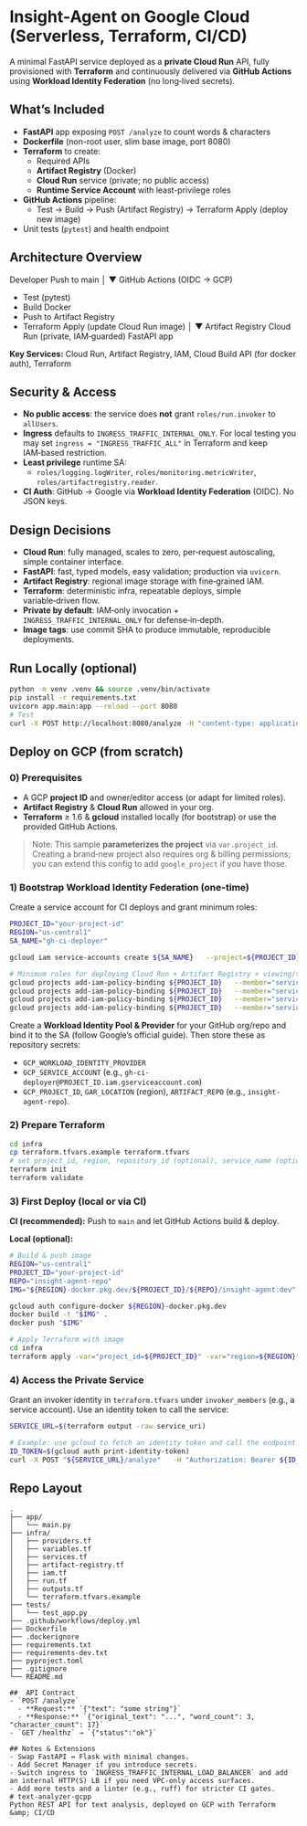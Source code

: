 
# Insight-Agent on Google Cloud (Serverless, Terraform, CI/CD)

A minimal FastAPI service deployed as a **private Cloud Run** API, fully provisioned with **Terraform** and continuously delivered via **GitHub Actions** using **Workload Identity Federation** (no long‑lived secrets).



##  What’s Included
- **FastAPI** app exposing `POST /analyze` to count words & characters
- **Dockerfile** (non-root user, slim base image, port 8080)
- **Terraform** to create:
  - Required APIs
  - **Artifact Registry** (Docker)
  - **Cloud Run** service (private; no public access)
  - **Runtime Service Account** with least-privilege roles
- **GitHub Actions** pipeline:
  - Test → Build → Push (Artifact Registry) → Terraform Apply (deploy new image)
- Unit tests (`pytest`) and health endpoint



## Architecture Overview


Developer Push to main
        │
        ▼
GitHub Actions (OIDC → GCP)
  - Test (pytest)
  - Build Docker
  - Push to Artifact Registry
  - Terraform Apply (update Cloud Run image)
        │
        ▼
Artifact Registry   Cloud Run (private, IAM‑guarded) FastAPI app


**Key Services:** Cloud Run, Artifact Registry, IAM, Cloud Build API (for docker auth), Terraform



##  Security & Access
- **No public access**: the service does **not** grant `roles/run.invoker` to `allUsers`.
- **Ingress** defaults to `INGRESS_TRAFFIC_INTERNAL_ONLY`. For local testing you may set `ingress = "INGRESS_TRAFFIC_ALL"` in Terraform and keep IAM‑based restriction.
- **Least privilege** runtime SA:
  - `roles/logging.logWriter`, `roles/monitoring.metricWriter`, `roles/artifactregistry.reader`.
- **CI Auth**: GitHub → Google via **Workload Identity Federation** (OIDC). No JSON keys.



##  Design Decisions
- **Cloud Run**: fully managed, scales to zero, per‑request autoscaling, simple container interface.
- **FastAPI**: fast, typed models, easy validation; production via `uvicorn`.
- **Artifact Registry**: regional image storage with fine‑grained IAM.
- **Terraform**: deterministic infra, repeatable deploys, simple variable‑driven flow.
- **Private by default**: IAM‑only invocation + `INGRESS_TRAFFIC_INTERNAL_ONLY` for defense‑in‑depth.
- **Image tags**: use commit SHA to produce immutable, reproducible deployments.



##  Run Locally (optional)
```bash
python -m venv .venv && source .venv/bin/activate
pip install -r requirements.txt
uvicorn app.main:app --reload --port 8080
# Test
curl -X POST http://localhost:8080/analyze -H "content-type: application/json" -d '{"text":"I love cloud engineering!"}'
```



##  Deploy on GCP (from scratch)

### 0) Prerequisites
- A GCP **project ID** and owner/editor access (or adapt for limited roles).
- **Artifact Registry** & **Cloud Run** allowed in your org.
- **Terraform** ≥ 1.6 & **gcloud** installed locally (for bootstrap) or use the provided GitHub Actions.

> Note: This sample **parameterizes the project** via `var.project_id`. Creating a brand‑new project also requires org & billing permissions; you can extend this config to add `google_project` if you have those.

### 1) Bootstrap Workload Identity Federation (one-time)
Create a service account for CI deploys and grant minimum roles:

```bash
PROJECT_ID="your-project-id"
REGION="us-central1"
SA_NAME="gh-ci-deployer"

gcloud iam service-accounts create ${SA_NAME}   --project=${PROJECT_ID}   --display-name="GitHub Actions Deployer"

# Minimum roles for deploying Cloud Run + Artifact Registry + viewing/terraform apply
gcloud projects add-iam-policy-binding ${PROJECT_ID}   --member="serviceAccount:${SA_NAME}@${PROJECT_ID}.iam.gserviceaccount.com"   --role="roles/run.admin"
gcloud projects add-iam-policy-binding ${PROJECT_ID}   --member="serviceAccount:${SA_NAME}@${PROJECT_ID}.iam.gserviceaccount.com"   --role="roles/iam.serviceAccountUser"
gcloud projects add-iam-policy-binding ${PROJECT_ID}   --member="serviceAccount:${SA_NAME}@${PROJECT_ID}.iam.gserviceaccount.com"   --role="roles/artifactregistry.admin"
gcloud projects add-iam-policy-binding ${PROJECT_ID}   --member="serviceAccount:${SA_NAME}@${PROJECT_ID}.iam.gserviceaccount.com"   --role="roles/compute.networkViewer"
```

Create a **Workload Identity Pool & Provider** for your GitHub org/repo and bind it to the SA (follow Google’s official guide). Then store these as repository secrets:
- `GCP_WORKLOAD_IDENTITY_PROVIDER`
- `GCP_SERVICE_ACCOUNT` (e.g., `gh-ci-deployer@PROJECT_ID.iam.gserviceaccount.com`)
- `GCP_PROJECT_ID`, `GAR_LOCATION` (region), `ARTIFACT_REPO` (e.g., `insight-agent-repo`).

### 2) Prepare Terraform
```bash
cd infra
cp terraform.tfvars.example terraform.tfvars
# set project_id, region, repository_id (optional), service_name (optional)
terraform init
terraform validate
```

### 3) First Deploy (local or via CI)
**CI (recommended):** Push to `main` and let GitHub Actions build & deploy.

**Local (optional):**
```bash
# Build & push image
REGION="us-central1"
PROJECT_ID="your-project-id"
REPO="insight-agent-repo"
IMG="${REGION}-docker.pkg.dev/${PROJECT_ID}/${REPO}/insight-agent:dev"

gcloud auth configure-docker ${REGION}-docker.pkg.dev
docker build -t "$IMG" .
docker push "$IMG"

# Apply Terraform with image
cd infra
terraform apply -var="project_id=${PROJECT_ID}" -var="region=${REGION}" -var="image=${IMG}" -auto-approve
```

### 4) Access the Private Service
Grant an invoker identity in `terraform.tfvars` under `invoker_members` (e.g., a service account). Use an identity token to call the service:
```bash
SERVICE_URL=$(terraform output -raw service_uri)

# Example: use gcloud to fetch an identity token and call the endpoint
ID_TOKEN=$(gcloud auth print-identity-token)
curl -X POST "${SERVICE_URL}/analyze"   -H "Authorization: Bearer ${ID_TOKEN}"   -H "Content-Type: application/json"   -d '{"text":"Hello from Cloud Run!"}'
```



## Repo Layout
```
.
├── app/
│   └── main.py
├── infra/
│   ├── providers.tf
│   ├── variables.tf
│   ├── services.tf
│   ├── artifact-registry.tf
│   ├── iam.tf
│   ├── run.tf
│   ├── outputs.tf
│   └── terraform.tfvars.example
├── tests/
│   └── test_app.py
├── .github/workflows/deploy.yml
├── Dockerfile
├── .dockerignore
├── requirements.txt
├── requirements-dev.txt
├── pyproject.toml
├── .gitignore
└── README.md

##  API Contract
- `POST /analyze`
  - **Request:** `{"text": "some string"}`
  - **Response:** `{"original_text": "...", "word_count": 3, "character_count": 17}`
- `GET /healthz` → `{"status":"ok"}`

## Notes & Extensions
- Swap FastAPI ↔ Flask with minimal changes.
- Add Secret Manager if you introduce secrets.
- Switch ingress to `INGRESS_TRAFFIC_INTERNAL_LOAD_BALANCER` and add an internal HTTP(S) LB if you need VPC‑only access surfaces.
- Add more tests and a linter (e.g., ruff) for stricter CI gates.
# text-analyzer-gcpp
Python REST API for text analysis, deployed on GCP with Terraform &amp; CI/CD
